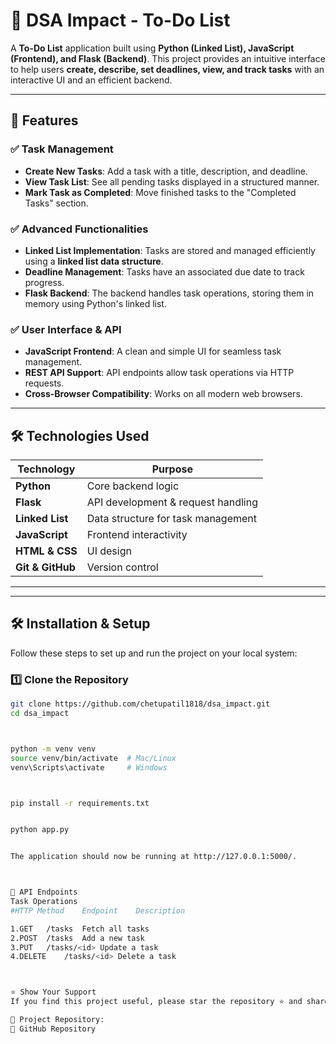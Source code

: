 # 📝 DSA Impact - To-Do List

A **To-Do List** application built using **Python (Linked List), JavaScript (Frontend), and Flask (Backend)**. This project provides an intuitive interface to help users **create, describe, set deadlines, view, and track tasks** with an interactive UI and an efficient backend.

---

## 🚀 Features

### ✅ Task Management  
- **Create New Tasks**: Add a task with a title, description, and deadline.  
- **View Task List**: See all pending tasks displayed in a structured manner.  
- **Mark Task as Completed**: Move finished tasks to the "Completed Tasks" section.  

### ✅ Advanced Functionalities  
- **Linked List Implementation**: Tasks are stored and managed efficiently using a **linked list data structure**.  
- **Deadline Management**: Tasks have an associated due date to track progress.  
- **Flask Backend**: The backend handles task operations, storing them in memory using Python's linked list.  

### ✅ User Interface & API  
- **JavaScript Frontend**: A clean and simple UI for seamless task management.  
- **REST API Support**: API endpoints allow task operations via HTTP requests.  
- **Cross-Browser Compatibility**: Works on all modern web browsers.  

---

## 🛠️ Technologies Used

| Technology | Purpose |
|------------|---------|
| **Python** | Core backend logic |
| **Flask** | API development & request handling |
| **Linked List** | Data structure for task management |
| **JavaScript** | Frontend interactivity |
| **HTML & CSS** | UI design |
| **Git & GitHub** | Version control |

---


---

## 🛠️ Installation & Setup

Follow these steps to set up and run the project on your local system:

### **1️⃣ Clone the Repository**
```sh
git clone https://github.com/chetupatil1818/dsa_impact.git
cd dsa_impact



python -m venv venv
source venv/bin/activate  # Mac/Linux
venv\Scripts\activate     # Windows



pip install -r requirements.txt


python app.py


The application should now be running at http://127.0.0.1:5000/.



📌 API Endpoints
Task Operations
#HTTP Method	Endpoint	Description

1.GET	/tasks	Fetch all tasks
2.POST	/tasks	Add a new task
3.PUT	/tasks/<id>	Update a task
4.DELETE	/tasks/<id>	Delete a task



⭐ Show Your Support
If you find this project useful, please star the repository ⭐ and share it with others!

🔗 Project Repository:
🔗 GitHub Repository

